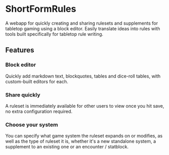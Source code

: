 # ShortFormRules
A webapp for quickly creating and sharing rulesets and supplements for tabletop gaming using a block editor.
Easily translate ideas into rules with tools built specifically for tabletop rule writing.

## Features
### Block editor
Quickly add markdown text, blockquotes, tables and dice-roll tables, with custom-built editors for each.

### Share quickly
A ruleset is immediately available for other users to view once you hit save, no extra configuration required.

### Choose your system
You can specify what game system the ruleset expands on or modifies, as well as the type of ruleset it is, whether it's a new standalone system, a supplement to an existing one or an encounter / statblock.
